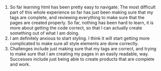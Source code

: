 1. So far learning html has been pretty easy to navigate. The most difficult part of this whole experience so far has just been making sure that my tags are complete, and reviewing everything to make sure that the pages are created properly. So far, nothing has been hard to learn, it is more about getting the code correct, so that I can actually create something out of what I am doing.
2. I am definitely anxious to start styling. I think it will start getting more complicated to make sure all style elements are done correctly.
3. Challenges include just making sure that my tags are correct, and trying to make sure that I am creating my pages in an easily readable, way. Successes include just being able to create products that are complete and work. 
